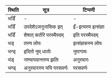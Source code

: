 | स्थिति | सूत्र | टिप्पणी |
| ----- | ------- | ------ |
| भडिँ | - | - |
| भडिँ | उपदेशेऽजनुनासिक इत् | इँ-इत्यस्य इत्संज्ञा |
| भडिँ | शेषात् कर्तरि परस्मैपदम् | इति परस्मैपदम् |
| भड् | तस्य लोपः | इत्संज्ञकस्य लोपः |
| भन्ड् | इदितो नुम् धातोः | नुमागामः |
| भंड् | नश्चापदान्तस्य झलि | अनुस्वारः |
| भण्ड् | अनुस्वारस्य ययि परसवर्णः | परसवर्णः |
